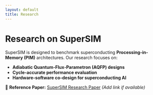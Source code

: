 ```yaml
---
layout: default
title: Research
---
```


# Research on SuperSIM

SuperSIM is designed to benchmark superconducting **Processing-in-Memory (PIM)** architectures. Our research focuses on:
- **Adiabatic Quantum-Flux-Parametron (AQFP) designs**
- **Cycle-accurate performance evaluation**
- **Hardware-software co-design for superconducting AI**

📄 **Reference Paper:** [SuperSIM Research Paper](#) *(Add link if available)*
